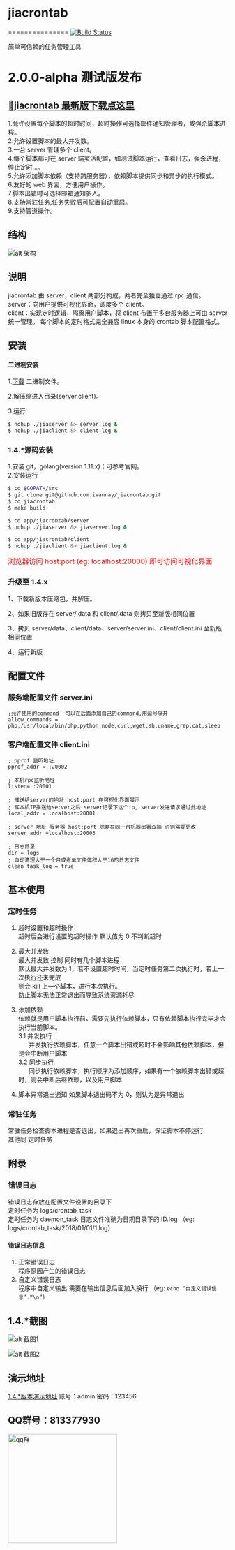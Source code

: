 # jiacrontab
===============
[![Build Status](https://travis-ci.org/iwannay/jiacrontab.svg?branch=dev)](https://travis-ci.org/iwannay/jiacrontab) 

简单可信赖的任务管理工具

# 2.0.0-alpha 测试版发布

## [🔴jiacrontab 最新版下载点这里 ](https://jiacrontab.iwannay.cn/download/)

1.允许设置每个脚本的超时时间，超时操作可选择邮件通知管理者，或强杀脚本进程。  
2.允许设置脚本的最大并发数。  
3.一台 server 管理多个 client。  
4.每个脚本都可在 server 端灵活配置，如测试脚本运行，查看日志，强杀进程，停止定时...。  
5.允许添加脚本依赖（支持跨服务器），依赖脚本提供同步和异步的执行模式。  
6.友好的 web 界面，方便用户操作。  
7.脚本出错时可选择邮箱通知多人。  
8.支持常驻任务,任务失败后可配置自动重启。  
9.支持管道操作。

## 结构

![alt 架构](https://raw.githubusercontent.com/iwannay/static_dir/master/jiacrontab_arch.PNG)

## 说明

jiacrontab 由 server，client 两部分构成，两者完全独立通过 rpc 通信。  
server：向用户提供可视化界面，调度多个 client。  
client：实现定时逻辑，隔离用户脚本，将 client 布置于多台服务器上可由 server 统一管理。
每个脚本的定时格式完全兼容 linux 本身的 crontab 脚本配置格式。

## 安装

#### 二进制安装

1.[下载](https://jiacrontab.iwannay.cn/download/) 二进制文件。

2.解压缩进入目录(server,client)。

3.运行

```sh
$ nohup ./jiaserver &> server.log &
$ nohup ./jiaclient &> client.log &
```

### 1.4.\*源码安装

1.安装 git，golang(version 1.11.x)；可参考官网。  
2.安装运行

```sh
$ cd $GOPATH/src
$ git clone git@github.com:iwannay/jiacrontab.git
$ cd jiacrontab
$ make build

$ cd app/jiacrontab/server
$ nohup ./jiaserver &> jiaserver.log &

$ cd app/jiacrontab/client
$ nohup ./jiaclient &> jiaclient.log &
```

<font color="red" size="3">浏览器访问 host:port (eg: localhost:20000) 即可访问可视化界面</font>

### 升级至 1.4.x

1、下载新版本压缩包，并解压。

2、如果旧版存在 server/.data 和 client/.data 则拷贝至新版相同位置

3、拷贝 server/data、client/data、server/server.ini、client/client.ini 至新版相同位置

4、运行新版

## 配置文件

### 服务端配置文件 server.ini

```
;允许使用的command  可以在后面添加自己的command,用逗号隔开
allow_commands = php,/usr/local/bin/php,python,node,curl,wget,sh,uname,grep,cat,sleep
```

### 客户端配置文件 client.ini

```
; pprof 监听地址
pprof_addr = :20002

; 本机rpc监听地址
listen= :20001

; 推送给server的地址 host:port 在可视化界面展示
; 写本机IP推送给server之后 server记录下这个ip, server发送请求通过此地址
local_addr = localhost:20001

; server 地址 服务器 host:port 除非在同一台机器部署双端 否则需要更改
server_addr =localhost:20003

; 日志目录
dir = logs
; 自动清理大于一个月或者单文件体积大于1G的日志文件
clean_task_log = true
```

## 基本使用

### 定时任务

1. 超时设置和超时操作  
   超时后会进行设置的超时操作 默认值为 0 不判断超时

2. 最大并发数  
   最大并发数 控制 同时有几个脚本进程  
   默认最大并发数为 1，若不设置超时时间，当定时任务第二次执行时，若上一次执行还未完成  
   则会 kill 上一个脚本，进行本次执行。  
   防止脚本无法正常退出而导致系统资源耗尽

3. 添加依赖  
   依赖就是用户脚本执行前，需要先执行依赖脚本，只有依赖脚本执行完毕才会执行当前脚本。  
   3.1 并发执行  
   &nbsp;&nbsp;&nbsp;&nbsp;&nbsp;&nbsp;并发执行依赖脚本，任意一个脚本出错或超时不会影响其他依赖脚本，但是会中断用户脚本  
   3.2 同步执行  
   &nbsp;&nbsp;&nbsp;&nbsp;&nbsp;&nbsp;同步执行依赖脚本，执行顺序为添加顺序，如果有一个依赖脚本出错或超时，则会中断后继依赖，以及用户脚本

4. 脚本异常退出通知
   如果脚本退出码不为 0，则认为是异常退出

### 常驻任务

常驻任务检查脚本进程是否退出，如果退出再次重启，保证脚本不停运行  
其他同 定时任务

## 附录

### 错误日志

错误日志存放在配置文件设置的目录下  
定时任务为 logs/crontab_task  
定时任务为 daemon_task
日志文件准确为日期目录下的 ID.log （eg: logs/crontab_task/2018/01/01/1.log）

#### 错误日志信息

1. 正常错误日志  
   程序原因产生的错误日志
2. 自定义错误日志  
   程序中自定义输出 需要在输出信息后面加入换行 （eg: `echo ‘自定义错误信息’.“\n”`）

## 1.4.\*截图

![alt 截图1](https://raw.githubusercontent.com/iwannay/static_dir/master/jiacrontab_preview_1.4.0_list.png)

![alt 截图2](https://raw.githubusercontent.com/iwannay/static_dir/master/jiacrontab_preview_1.4.0_edit.png)

## 演示地址

[1.4.\*版本演示地址](http://jiacrontab.iwannay.cn/) 账号：admin 密码：123456

## QQ群号：813377930
<img src="https://github.com/iwannay/jiacrontab/blob/dev/qq.png" width="250" alt="qq群"/>
